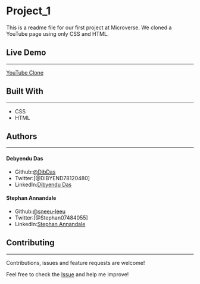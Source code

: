 # Project_1

This is a readme file for our first project at Microverse. We cloned a YouTube page using only CSS and HTML.

## Live Demo
---
[YouTube Clone](https://happy-bardeen-887a00.netlify.app/ "Project One")

## Built With
---
* CSS
* HTML

## Authors
---
#### Debyendu Das
* Github:[@DibDas](https://github.com/dibdas)
* Twitter:[@DIBYEND78120480]
* LinkedIn:[Dibyendu Das](https://www.linkedin.com/in/dibyendu-das-b5967a1b1/)

#### Stephan Annandale
* Github:[@sneeu-leeu](https://github.com/sneeu-leeu)
* Twitter:[@Stephan07484055]
* LinkedIn:[Stephan Annandale](https://www.linkedin.com/in/stephan-annandale-a4b4931a9/)

## Contributing
---
Contributions, issues and feature requests are welcome!

Feel free to check the [Issue](https://github.com/sneeu-leeu/YouTube-Clone-Website/issues/4) and help me improve!